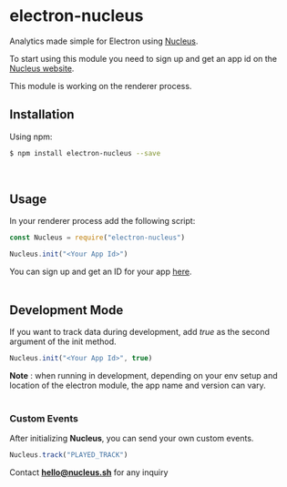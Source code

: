 # electron-nucleus
Analytics made simple for Electron using [Nucleus](https://nucleus.sh).

To start using this module you need to sign up and get an app id on the [Nucleus website](https://nucleus.sh). 

This module is working on the renderer process.


## Installation

Using npm:

```bash
$ npm install electron-nucleus --save
```
<br>

## Usage

In your renderer process add the following script:  

```javascript
const Nucleus = require("electron-nucleus")

Nucleus.init("<Your App Id>")
```
You can sign up and get an ID for your app [here](https://nucleus.sh).<br><br>



## Development Mode
If you want to track data during development, add *true* as the second argument of the init method.

```javascript
Nucleus.init("<Your App Id>", true)
```
**Note** : when running in development, depending on your env setup and location of the electron module, the app name and version can vary.<br><br>




### Custom Events

After initializing **Nucleus**, you can send your own custom events.<br>

```javascript
Nucleus.track("PLAYED_TRACK")
```





Contact **hello@nucleus.sh** for any inquiry
